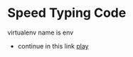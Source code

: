 # Speed Typing Code

virtualenv name is env
* continue in this link [play](https://www.youtube.com/watch?v=uwp7R4FMi8Q&list=PLS4zv4KDAagPEJFIFdCq6HAW9XVeS2F5d&index=12)
